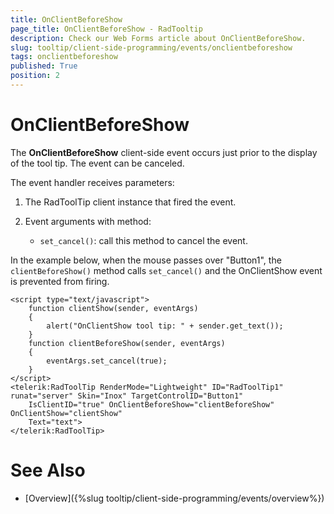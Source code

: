 ```yaml
---
title: OnClientBeforeShow
page_title: OnClientBeforeShow - RadTooltip
description: Check our Web Forms article about OnClientBeforeShow.
slug: tooltip/client-side-programming/events/onclientbeforeshow
tags: onclientbeforeshow
published: True
position: 2
---
```


# OnClientBeforeShow




The **OnClientBeforeShow** client-side event occurs just prior to the display of the tool tip. The event can be canceled.

The event handler receives parameters:

1. The RadToolTip client instance that fired the event.

1. Event arguments with method:

	* `set_cancel()`: call this method to cancel the event.

In the example below, when the mouse passes over "Button1", the `clientBeforeShow()` method calls `set_cancel()` and the OnClientShow event is prevented from firing.

````ASP.NET
<script type="text/javascript">
    function clientShow(sender, eventArgs)
    {
        alert("OnClientShow tool tip: " + sender.get_text());
    }
    function clientBeforeShow(sender, eventArgs)
    {
        eventArgs.set_cancel(true);
    }
</script>
<telerik:RadToolTip RenderMode="Lightweight" ID="RadToolTip1" runat="server" Skin="Inox" TargetControlID="Button1"
    IsClientID="true" OnClientBeforeShow="clientBeforeShow" OnClientShow="clientShow"
    Text="text">
</telerik:RadToolTip>
````





# See Also

 * [Overview]({%slug tooltip/client-side-programming/events/overview%})
